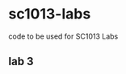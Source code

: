 # sc1013-labs

code to be used for SC1013 Labs

## lab 3
<!-- MARKDOWN-AUtO-DOCS:START (CODE:src=./lab_3/main.ino) -->
<!-- MARKDOWN-AUTO-DOCS:END -->
